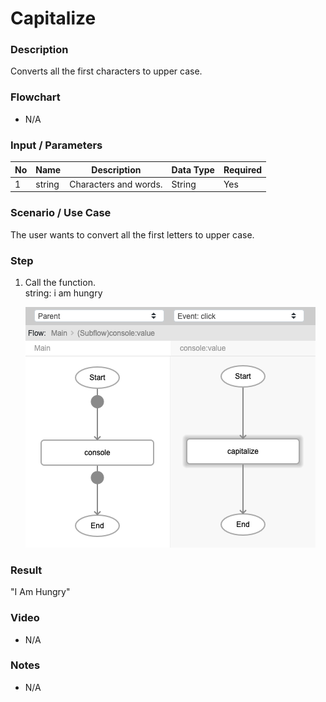 ﻿# Capitalize

 

### Description

Converts all the first characters to upper case.

### Flowchart

- N/A 

### Input / Parameters

| No | Name | Description | Data Type | Required |
| ------ | ------ | ------ |------ | ------ |
| 1 | string | Characters and words. | String | Yes |

### Scenario / Use Case

The user wants to convert all the first letters to upper case.<br />

### Step

1. Call the function.
   <br />
    string: i am hungry<br />

   ![](capitalize-step-1.png?raw=true)

### Result

"I Am Hungry"

### Video

- N/A

<!--[![Video](http://i.imgur.com/Ot5DWAW.png)](https://youtu.be/StTqXEQ2l-Y?t=35s)-->

### Notes

- N/A


